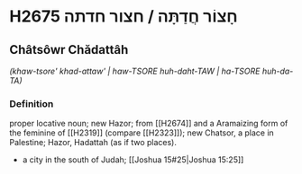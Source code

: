 # H2675 חָצוֹר חֲדַתָּה / חצור חדתה

## Châtsôwr Chădattâh

_(khaw-tsore' khad-attaw' | haw-TSORE huh-daht-TAW | ha-TSORE huh-da-TA)_

### Definition

proper locative noun; new Hazor; from [[H2674]] and a Aramaizing form of the feminine of [[H2319]] (compare [[H2323]]); new Chatsor, a place in Palestine; Hazor, Hadattah (as if two places).

- a city in the south of Judah; [[Joshua 15#25|Joshua 15:25]]
